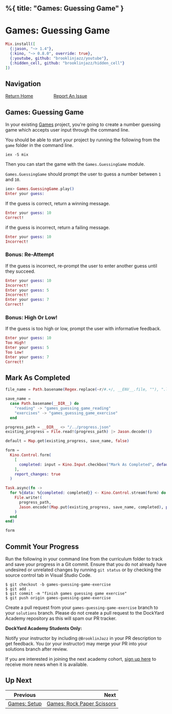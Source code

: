 %{
  title: "Games: Guessing Game"
}
---
# Games: Guessing Game

```elixir
Mix.install([
  {:jason, "~> 1.4"},
  {:kino, "~> 0.8.0", override: true},
  {:youtube, github: "brooklinjazz/youtube"},
  {:hidden_cell, github: "brooklinjazz/hidden_cell"}
])
```

## Navigation

[Return Home](../start.livemd)<span style="padding: 0 30px"></span>
[Report An Issue](https://github.com/DockYard-Academy/beta_curriculum/issues/new?assignees=&labels=&template=issue.md&title=)

## Games: Guessing Game

In your existing [Games](./games_setup.livemd) project, you're going to create a number guessing game which accepts user input through the
command line.

You should be able to start your project by running the following from the `game` folder in
the command line.

```
iex -S mix
```

Then you can start the game with the `Games.GuessingGame` module.

`Games.GuessingGame` should prompt the user to guess a number between `1` and `10`.

<!-- livebook:{"force_markdown":true} -->

```elixir
iex> Games.GuessingGame.play()
Enter your guess:
```

If the guess is correct, return a winning message.

<!-- livebook:{"force_markdown":true} -->

```elixir
Enter your guess: 10
Correct!
```

if the guess is incorrect, return a failing message.

<!-- livebook:{"force_markdown":true} -->

```elixir
Enter your guess: 10
Incorrect!
```

### Bonus: Re-Attempt

If the guess is incorrect, re-prompt the user to enter another guess until they succeed.

<!-- livebook:{"force_markdown":true} -->

```elixir
Enter your guess: 10
Incorrect!
Enter your guess: 5
Incorrect!
Enter your guess: 7
Correct!
```

### Bonus: High Or Low!

If the guess is too high or low, prompt the user with informative feedback.

<!-- livebook:{"force_markdown":true} -->

```elixir
Enter your guess: 10
Too High!
Enter your guess: 5
Too Low!
Enter your guess: 7
Correct!
```

## Mark As Completed

<!-- livebook:{"attrs":{"source":"file_name = Path.basename(Regex.replace(~r/#.+/, __ENV__.file, \"\"), \".livemd\")\n\nsave_name =\n  case Path.basename(__DIR__) do\n    \"reading\" -> \"games_guessing_game_reading\"\n    \"exercises\" -> \"games_guessing_game_exercise\"\n  end\n\nprogress_path = __DIR__ <> \"/../progress.json\"\nexisting_progress = File.read!(progress_path) |> Jason.decode!()\n\ndefault = Map.get(existing_progress, save_name, false)\n\nform =\n  Kino.Control.form(\n    [\n      completed: input = Kino.Input.checkbox(\"Mark As Completed\", default: default)\n    ],\n    report_changes: true\n  )\n\nTask.async(fn ->\n  for %{data: %{completed: completed}} <- Kino.Control.stream(form) do\n    File.write!(\n      progress_path,\n      Jason.encode!(Map.put(existing_progress, save_name, completed), pretty: true)\n    )\n  end\nend)\n\nform","title":"Track Your Progress"},"chunks":null,"kind":"Elixir.HiddenCell","livebook_object":"smart_cell"} -->

```elixir
file_name = Path.basename(Regex.replace(~r/#.+/, __ENV__.file, ""), ".livemd")

save_name =
  case Path.basename(__DIR__) do
    "reading" -> "games_guessing_game_reading"
    "exercises" -> "games_guessing_game_exercise"
  end

progress_path = __DIR__ <> "/../progress.json"
existing_progress = File.read!(progress_path) |> Jason.decode!()

default = Map.get(existing_progress, save_name, false)

form =
  Kino.Control.form(
    [
      completed: input = Kino.Input.checkbox("Mark As Completed", default: default)
    ],
    report_changes: true
  )

Task.async(fn ->
  for %{data: %{completed: completed}} <- Kino.Control.stream(form) do
    File.write!(
      progress_path,
      Jason.encode!(Map.put(existing_progress, save_name, completed), pretty: true)
    )
  end
end)

form
```

## Commit Your Progress

Run the following in your command line from the curriculum folder to track and save your progress in a Git commit.
Ensure that you do not already have undesired or unrelated changes by running `git status` or by checking the source control tab in Visual Studio Code.

```
$ git checkout -b games-guessing-game-exercise
$ git add .
$ git commit -m "finish games guessing game exercise"
$ git push origin games-guessing-game-exercise
```

Create a pull request from your `games-guessing-game-exercise` branch to your `solutions` branch.
Please do not create a pull request to the DockYard Academy repository as this will spam our PR tracker.

**DockYard Academy Students Only:**

Notify your instructor by including `@BrooklinJazz` in your PR description to get feedback.
You (or your instructor) may merge your PR into your solutions branch after review.

If you are interested in joining the next academy cohort, [sign up here](https://academy.dockyard.com/) to receive more news when it is available.

## Up Next

| Previous                                        | Next                                                                        |
| ----------------------------------------------- | --------------------------------------------------------------------------: |
| [Games: Setup](../exercises/games_setup.livemd) | [Games: Rock Paper Scissors](../exercises/games_rock_paper_scissors.livemd) |

